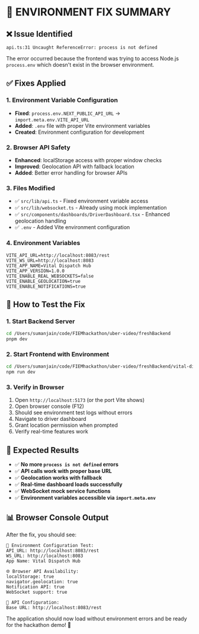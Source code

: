# 🔧 ENVIRONMENT FIX SUMMARY

## ❌ **Issue Identified**
```
api.ts:31 Uncaught ReferenceError: process is not defined
```

The error occurred because the frontend was trying to access Node.js `process.env` which doesn't exist in the browser environment.

## ✅ **Fixes Applied**

### 1. **Environment Variable Configuration**
- **Fixed**: `process.env.NEXT_PUBLIC_API_URL` → `import.meta.env.VITE_API_URL`
- **Added**: `.env` file with proper Vite environment variables
- **Created**: Environment configuration for development

### 2. **Browser API Safety**
- **Enhanced**: localStorage access with proper window checks
- **Improved**: Geolocation API with fallback location
- **Added**: Better error handling for browser APIs

### 3. **Files Modified**
- ✅ `src/lib/api.ts` - Fixed environment variable access
- ✅ `src/lib/websocket.ts` - Already using mock implementation
- ✅ `src/components/dashboards/DriverDashboard.tsx` - Enhanced geolocation handling
- ✅ `.env` - Added Vite environment configuration

### 4. **Environment Variables**
```env
VITE_API_URL=http://localhost:8083/rest
VITE_WS_URL=http://localhost:8083
VITE_APP_NAME=Vital Dispatch Hub
VITE_APP_VERSION=1.0.0
VITE_ENABLE_REAL_WEBSOCKETS=false
VITE_ENABLE_GEOLOCATION=true
VITE_ENABLE_NOTIFICATIONS=true
```

## 🚀 **How to Test the Fix**

### 1. **Start Backend Server**
```bash
cd /Users/sumanjain/code/FIEMhackathon/uber-video/freshBackend
pnpm dev
```

### 2. **Start Frontend with Environment**
```bash
cd /Users/sumanjain/code/FIEMhackathon/uber-video/freshBackend/vital-dispatch-hub
npm run dev
```

### 3. **Verify in Browser**
1. Open `http://localhost:5173` (or the port Vite shows)
2. Open browser console (F12)
3. Should see environment test logs without errors
4. Navigate to driver dashboard
5. Grant location permission when prompted
6. Verify real-time features work

## 🎯 **Expected Results**

- ✅ **No more `process is not defined` errors**
- ✅ **API calls work with proper base URL**
- ✅ **Geolocation works with fallback**
- ✅ **Real-time dashboard loads successfully**
- ✅ **WebSocket mock service functions**
- ✅ **Environment variables accessible via `import.meta.env`**

## 📊 **Browser Console Output**
After the fix, you should see:
```
🔧 Environment Configuration Test:
API_URL: http://localhost:8083/rest
WS_URL: http://localhost:8083
App Name: Vital Dispatch Hub

🌐 Browser API Availability:
localStorage: true
navigator.geolocation: true
Notification API: true
WebSocket support: true

📡 API Configuration:
Base URL: http://localhost:8083/rest
```

The application should now load without environment errors and be ready for the hackathon demo! 🚀